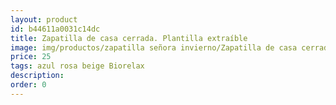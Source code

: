 ```yaml
---
layout: product
id: b44611a0031c14dc
title: Zapatilla de casa cerrada. Plantilla extraíble 
image: img/productos/zapatilla señora invierno/Zapatilla de casa cerrada. Plantilla extraíble =25=azul rosa beige Biorelax.webp
price: 25
tags: azul rosa beige Biorelax
description: 
order: 0
---
```

